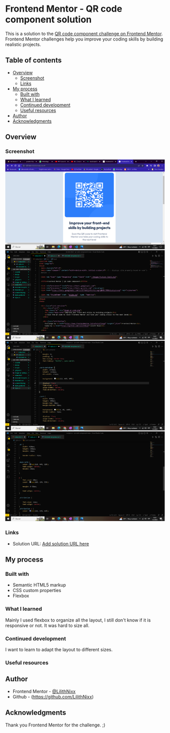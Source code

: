 # Frontend Mentor - QR code component solution

This is a solution to the [QR code component challenge on Frontend Mentor](https://www.frontendmentor.io/challenges/qr-code-component-iux_sIO_H). Frontend Mentor challenges help you improve your coding skills by building realistic projects. 

## Table of contents

- [Overview](#overview)
  - [Screenshot](#screenshot)
  - [Links](#links)
- [My process](#my-process)
  - [Built with](#built-with)
  - [What I learned](#what-i-learned)
  - [Continued development](#continued-development)
  - [Useful resources](#useful-resources)
- [Author](#author)
- [Acknowledgments](#acknowledgments)


## Overview

### Screenshot

![](/images/screenshot.png)
![](/images/solution1.png)
![](/images/solution2.png)
![](/images/solution3.png)



### Links

- Solution URL: [Add solution URL here](http://127.0.0.1:5500/index.html#)


## My process

### Built with

- Semantic HTML5 markup
- CSS custom properties
- Flexbox

### What I learned

Mainly I used flexbox to organize all the layout, I still don't know if it is responsive or not. It was hard to size all.

### Continued development

I want to learn to adapt the layout to different sizes. 

### Useful resources



## Author

- Frontend Mentor - [@LilithNixx](https://www.frontendmentor.io/profile/LilithNixx)
- Github - (https://github.com/LilithNixx)


## Acknowledgments

Thank you Frontend Mentor for the challenge. ;)
